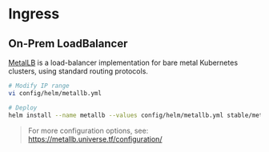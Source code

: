 Ingress
===

## On-Prem LoadBalancer

[MetalLB](https://metallb.universe.tf/) is a load-balancer implementation for bare metal Kubernetes clusters, using standard routing protocols.

```sh
# Modify IP range
vi config/helm/metallb.yml

# Deploy
helm install --name metallb --values config/helm/metallb.yml stable/metallb
```

> For more configuration options, see: https://metallb.universe.tf/configuration/
